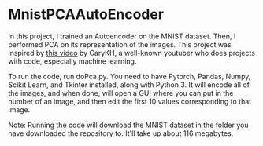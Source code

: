# MnistPCAAutoEncoder
In this project, I trained an Autoencoder on the MNIST dataset. Then, I performed PCA on its representation of the images. This project was inspired by [this video](https://www.youtube.com/watch?v=NTlXEJjfsQU) by CaryKH, a well-known youtuber who does projects with code, especially machine learning.

To run the code, run doPca.py. You need to have Pytorch, Pandas, Numpy, Scikit Learn, and Tkinter installed, along with Python 3. It will encode all of the images, and when done, will open a GUI where you can put in the number of an image, and then edit the first 10 values corresponding to that image.

Note: Running the code will download the MNIST dataset in the folder you have downloaded the repository to. It'll take up about 116 megabytes.
